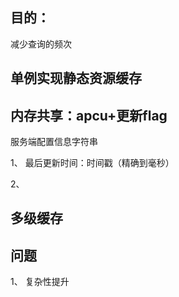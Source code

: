## 目的：

减少查询的频次



## 单例实现静态资源缓存



## 内存共享：apcu+更新flag

服务端配置信息字符串 

1、 最后更新时间：时间戳（精确到毫秒）

2、



## 多级缓存







## 问题

1、 复杂性提升